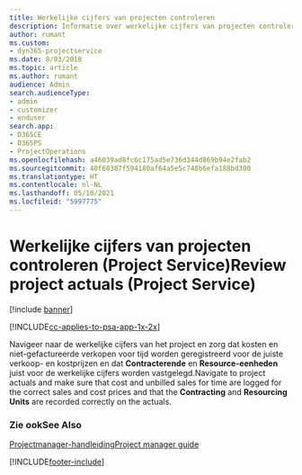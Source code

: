 ```yaml
---
title: Werkelijke cijfers van projecten controleren
description: Informatie over werkelijke cijfers van projecten controleren in Project Service
author: rumant
ms.custom:
- dyn365-projectservice
ms.date: 8/03/2018
ms.topic: article
ms.author: rumant
audience: Admin
search.audienceType:
- admin
- customizer
- enduser
search.app:
- D365CE
- D365PS
- ProjectOperations
ms.openlocfilehash: a46039ad8fc6c175ad5e736d344d869b94e2fab2
ms.sourcegitcommit: 40f68387f594180af64a5e5c748b6efa188bd300
ms.translationtype: HT
ms.contentlocale: nl-NL
ms.lasthandoff: 05/10/2021
ms.locfileid: "5997775"
---
```

# <a name="review-project-actuals-project-service"></a><span data-ttu-id="69e1d-103">Werkelijke cijfers van projecten controleren (Project Service)</span><span class="sxs-lookup"><span data-stu-id="69e1d-103">Review project actuals (Project Service)</span></span>

[!include [banner](../includes/psa-now-project-operations.md)]

[!INCLUDE[cc-applies-to-psa-app-1x-2x](../includes/cc-applies-to-psa-app-1x-2x.md)]

<span data-ttu-id="69e1d-104">Navigeer naar de werkelijke cijfers van het project en zorg dat kosten en niet-gefactureerde verkopen voor tijd worden geregistreerd voor de juiste verkoop- en kostprijzen en dat **Contracterende** en **Resource-eenheden** juist voor de werkelijke cijfers worden vastgelegd.</span><span class="sxs-lookup"><span data-stu-id="69e1d-104">Navigate to project actuals and make sure that cost and unbilled sales for time are logged for the correct sales and cost prices and that the **Contracting** and **Resourcing Units** are recorded correctly on the actuals.</span></span>  
  
### <a name="see-also"></a><span data-ttu-id="69e1d-105">Zie ook</span><span class="sxs-lookup"><span data-stu-id="69e1d-105">See Also</span></span>  
 [<span data-ttu-id="69e1d-106">Projectmanager-handleiding</span><span class="sxs-lookup"><span data-stu-id="69e1d-106">Project manager guide</span></span>](../psa/project-manager-guide.md)


[!INCLUDE[footer-include](../includes/footer-banner.md)]